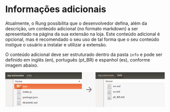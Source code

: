 # Informações adicionais

Atualmente, o Rung possibilita que o desenvolvedor defina, além da descrição, um conteúdo adicional (no formato markdown) a ser apresentado na página da sua extensão na loja. Este conteúdo adicional é opcional, mas é recomendado o seu uso de tal forma que o seu conteúdo instigue o usuário a instalar e utilizar a extensão.

O conteúdo adicional deve ser estruturado dentro da pasta `info` e pode ser definido em inglês (en), português (pt_BR) e espanhol (es), conforme imagem abaixo.

![Additional info](../img/info.png)
